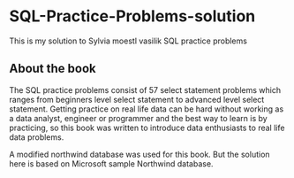# SQL-Practice-Problems-solution
This is my solution to Sylvia moestl vasilik SQL practice problems

## About the book
The SQL practice problems consist of 57 select statement problems which ranges from beginners level select statement to advanced level select statement.
Getting practice on real life data can be hard without working as a data analyst, engineer or programmer and the best way to learn is by practicing, so this book was written to introduce data enthusiasts to real life data problems.


A modified northwind database was used for this book.
But the solution here is based on Microsoft sample Northwind database.
